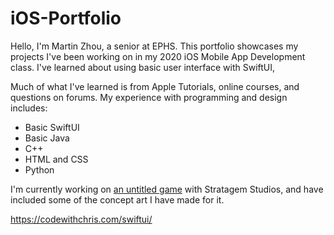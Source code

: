# iOS-Portfolio

Hello, I'm Martin Zhou, a senior at EPHS. This portfolio showcases my projects I've been working on in my 2020 iOS Mobile App Development class. I've learned about using basic user interface with SwiftUI, 

Much of what I've learned is from Apple Tutorials, online courses, and questions on forums. My experience with programming and design includes:

* Basic SwiftUI
* Basic Java
* C++
* HTML and CSS
* Python 
 
I'm currently working on [an untitled game](https://github.com/Stratagem-Studios/Stratagem) with Stratagem Studios, and have included some of the concept art I have made for it.


https://codewithchris.com/swiftui/
